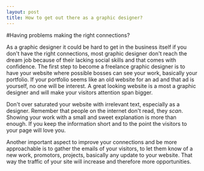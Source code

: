 ```yaml
---
layout: post
title: How to get out there as a graphic designer?
---
```

#Having problems making the right connections?

As a graphic designer it could be hard to get in the business itself if you don't have the right connections, most graphic designer don't reach the dream job because of their lacking social skills and that comes with confidence. The first step to become a freelance graphic designer is to have your website where possible bosses can see your work, basically your portfolio. If your portfolio seems like an old website for an ad and that ad is yourself, no one will be interest. A great looking website is a most a graphic designer and will make your visitors attention span bigger. 

Don't over saturated your website with irrelevant text, especially as a designer. Remember that people on the internet don't read, they _scan_. Showing your work with a small and sweet explanation is more than enough. If you keep the information short and to the point the visitors to your page will love you. 

Another important aspect to improve your connections and be more approachable is to gather the emails of your visitors, to let them know of a new work, promotors, projects, basically any update to your website. That way the traffic of your site will increase and therefore more opportunities.
